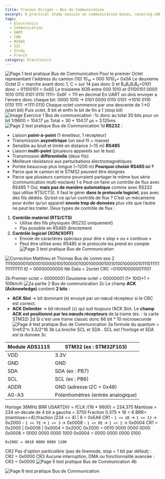 ```yaml
---
title: Travaux Dirigés – Bus de Communication
excerpt: A practical study session on communication buses, covering UART, RS232, RS485, CAN bus, and I2C protocols with real-world calculation examples.
tags:
  - Electronics
  - Communication
  - UART
  - CAN
  - RS485
  - I2C
  - Study
  - French
category: Electronics
---
```

![Page 1 test pratique Bus de Communication](Page%201%20test%20pratique%20Bus%20de%20Communication.jpeg)
Pour le premier Octet representant l'address du camion (10) 10₁₀ = 000 1010₂= 0x0A
Le deuxieme Octet D = marche avant donc 1, C = sur 14 pas donc 0 et  B₃B₂B₁B₀=0101 donc = 01100101 = 0x65
Le troisieme XOR entre 000 1010 et 01100101
0000 1010
0110 0101
0110 1111= 0x6F = 111 en decimal
En UART on dois envoyer a l'envers donc chaque bit:
0000 1010 -> 0101 0000
0110 0101 ->1010 0110
0110 1111 ->1111 0110
Chaque octet commence par une descente de 1->0 (start bit)
Puis octet, 8 bit et enfin le bit de fin a 1 (stop bit)
![Image Exercice 1 Bus de communication](Image%20Exercice%201%20Bus%20de%20communication.png)
-1c donc au total 30 bits pour un bit 1/9600 = 104.17 μs
Total = 30 * 104.17 μs = 3.125ms
![Page 2 test pratique Bus de Communication](Page%202%20test%20pratique%20Bus%20de%20Communication.jpeg)
1d 
**RS232** :
- Liaison **point-à-point** (1 émetteur, 1 récepteur)
- Transmission **asymétrique** (un seul fil + masse)
- Sensible au bruit et limité en distance (~15 m)
**RS485** 
- Liaison **multi-point** (plusieurs appareils sur le bus)
- Transmission **différentielle** (deux fils)
- Meilleure résistance aux perturbations électromagnétiques
- Portée beaucoup plus longue (~1200 m)
**Pourquoi choisir RS485 ici ?**
- Parce que le camion et le STM32 peuvent être éloignés
- Parce que plusieurs camions pourraient partager le même bus série (communication multi-esclave)
1 e
Peut-on faire un contrôle de flux avec RS485 ?
Oui, **mais pas de manière automatique** comme avec RS232 (qui utilise RTS/CTS). Il faut le gérer **dans le protocole logiciel**, pas avec des fils dédiés.
Qu’est-ce qu’un contrôle de flux ? C’est un mécanisme pour éviter qu’un appareil **envoie trop de données** plus vite que l’autre ne peut les traiter.
Deux types de contrôle de flux :
1. **Contrôle matériel (RTS/CTS)**
    - Utilise des fils physiques (RS232 uniquement)
    - Pas possible en RS485 directement
2. **Contrôle logiciel (XON/XOFF)**
    - Envoie de caractères spéciaux pour dire « stop » ou « continue »
    - Peut être utilisé avec RS485 si le protocole les prend en compte
![Page 3  test pratique Bus de Communication](Page%203%20%20test%20pratique%20Bus%20de%20Communication.jpeg)

![Correction Matthieu et Thomas Bus de comm exo 2](Correction%20Matthieu%20et%20Thomas%20Bus%20de%20comm%20exo%202.png)111100000100000100000100100000100010000010010100100000101110111111111111111
ID = 00000000000
Nb Data = 2octet
CRC =0100100000011101

2b 
Premier octet = 00000001
Deuxieme octet = 00000001
(1* 100)*1 =  100km/h
![2a partie 2 Bus de communication](2a%20partie%202%20Bus%20de%20communication.png)
2c
Le champ **ACK (Acknowledge)** contient **2 bits** :
-  **ACK Slot** → bit dominant (`0`) envoyé par un nœud récepteur si le CRC est correct.
- **ACK Delimiter** → bit récessif (`1`) qui suit toujours l’ACK Slot.
Le **champ ACK est positionné par les nœuds récepteurs** de la trame (ex. : la carte STM32)
2d
Si c'est une trame classic donc 66 bit * 10 microseconde
![Page 4  test pratique Bus de Communication](Page%204%20%20test%20pratique%20Bus%20de%20Communication.jpeg)
3a formule du quantum = Vref/2^n
3.3/2^16 
3b 
La broche SCL et SDA . SCL est l'horloge et SDA est la donnee
3c

|Module ADS1115|STM32 (ex : STM32F103)|
|---|---|
|VDD|3.3V|
|GND|GND|
|SDA|SDA (ex : PB7)|
|SCL|SCL (ex : PB6)|
|ADDR|GND (adresse I2C = 0x48)|
|A0-A3|Potentiomètres (entrée analogique)|
Horloge 36MHz
BRR
	USARTDIV =  fCLK /(16 * 9600) = 234.375 
	Mantisse = 234
	on decale de 4 bit a gauche = 3750
	Fraction 0.375 * 16 = 6
	BRR=(mantisse<<4)∣fraction
	(234 << 4) | 6 = 0xEA6
CR1
	- `1 << UE` → `1 << 13` → 0x2000
	- `1 << TE` → `1 << 3` → 0x0008
	- `1 << RE` → `1 << 2` → 0x0004
	CR1 = 0x2000 | 0x0008 | 0x0004 = 0x200C
	0x2000 = 0010 0000 0000 0000
	0x0008 = 0000 0000 0000 1000
	0x0004 = 0000 0000 0000 0100
	
	0x200C = 0010 0000 0000 1100

CR2 
	Pas d'option particulière (pas de linemode, stop = 1 bit par défaut) : CR2 = 0x0000
CR3
	Aucune interruption, DMA ou fonctionnalité avancée : CR3 = 0x0000
![Page 5  test pratique Bus de Communication](Page%205%20%20test%20pratique%20Bus%20de%20Communication.jpeg)
4b

![Page 6  test pratique Bus de Communication](Page%206%20%20test%20pratique%20Bus%20de%20Communication.jpeg)